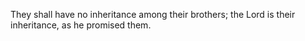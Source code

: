 They shall have no inheritance among their brothers; the Lord is their inheritance, as he promised them.
